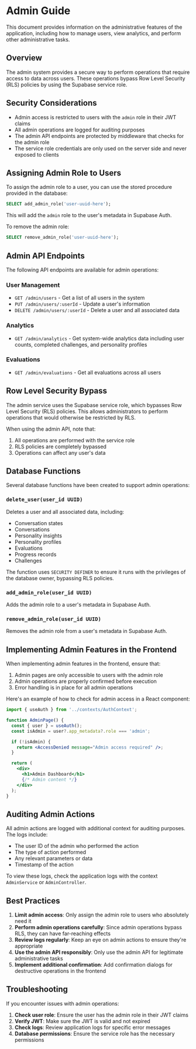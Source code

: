 # Admin Guide

This document provides information on the administrative features of the application, including how to manage users, view analytics, and perform other administrative tasks.

## Overview

The admin system provides a secure way to perform operations that require access to data across users. These operations bypass Row Level Security (RLS) policies by using the Supabase service role.

## Security Considerations

- Admin access is restricted to users with the `admin` role in their JWT claims
- All admin operations are logged for auditing purposes
- The admin API endpoints are protected by middleware that checks for the admin role
- The service role credentials are only used on the server side and never exposed to clients

## Assigning Admin Role to Users

To assign the admin role to a user, you can use the stored procedure provided in the database:

```sql
SELECT add_admin_role('user-uuid-here');
```

This will add the `admin` role to the user's metadata in Supabase Auth.

To remove the admin role:

```sql
SELECT remove_admin_role('user-uuid-here');
```

## Admin API Endpoints

The following API endpoints are available for admin operations:

### User Management

- `GET /admin/users` - Get a list of all users in the system
- `PUT /admin/users/:userId` - Update a user's information
- `DELETE /admin/users/:userId` - Delete a user and all associated data

### Analytics

- `GET /admin/analytics` - Get system-wide analytics data including user counts, completed challenges, and personality profiles

### Evaluations

- `GET /admin/evaluations` - Get all evaluations across all users

## Row Level Security Bypass

The admin service uses the Supabase service role, which bypasses Row Level Security (RLS) policies. This allows administrators to perform operations that would otherwise be restricted by RLS.

When using the admin API, note that:

1. All operations are performed with the service role
2. RLS policies are completely bypassed
3. Operations can affect any user's data

## Database Functions

Several database functions have been created to support admin operations:

### `delete_user(user_id UUID)`

Deletes a user and all associated data, including:
- Conversation states
- Conversations
- Personality insights
- Personality profiles
- Evaluations
- Progress records
- Challenges

The function uses `SECURITY DEFINER` to ensure it runs with the privileges of the database owner, bypassing RLS policies.

### `add_admin_role(user_id UUID)`

Adds the admin role to a user's metadata in Supabase Auth.

### `remove_admin_role(user_id UUID)`

Removes the admin role from a user's metadata in Supabase Auth.

## Implementing Admin Features in the Frontend

When implementing admin features in the frontend, ensure that:

1. Admin pages are only accessible to users with the admin role
2. Admin operations are properly confirmed before execution
3. Error handling is in place for all admin operations

Here's an example of how to check for admin access in a React component:

```jsx
import { useAuth } from '../contexts/AuthContext';

function AdminPage() {
  const { user } = useAuth();
  const isAdmin = user?.app_metadata?.role === 'admin';

  if (!isAdmin) {
    return <AccessDenied message="Admin access required" />;
  }

  return (
    <div>
      <h1>Admin Dashboard</h1>
      {/* Admin content */}
    </div>
  );
}
```

## Auditing Admin Actions

All admin actions are logged with additional context for auditing purposes. The logs include:

- The user ID of the admin who performed the action
- The type of action performed
- Any relevant parameters or data
- Timestamp of the action

To view these logs, check the application logs with the context `AdminService` or `AdminController`.

## Best Practices

1. **Limit admin access**: Only assign the admin role to users who absolutely need it
2. **Perform admin operations carefully**: Since admin operations bypass RLS, they can have far-reaching effects
3. **Review logs regularly**: Keep an eye on admin actions to ensure they're appropriate
4. **Use the admin API responsibly**: Only use the admin API for legitimate administrative tasks
5. **Implement additional confirmation**: Add confirmation dialogs for destructive operations in the frontend

## Troubleshooting

If you encounter issues with admin operations:

1. **Check user role**: Ensure the user has the admin role in their JWT claims
2. **Verify JWT**: Make sure the JWT is valid and not expired
3. **Check logs**: Review application logs for specific error messages
4. **Database permissions**: Ensure the service role has the necessary permissions 